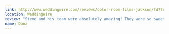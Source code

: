 ```yaml
---
link: http://www.weddingwire.com/reviews/color-room-films-jackson/fd77ea76d63e4a5f.html
location: WeddingWire
review: "Steve and his team were absolutely amazing! They were so sweet but also stayed in the background and were not intrusive. He knew the important things I wanted captured without even asking! The turnaround for the trailer and video was so fast I couldn't believe it! Color Room Films truly went above and beyond what I thought I was receiving in the package and I would recommend them to anyone planning a wedding!"
name: Dana
---
```

